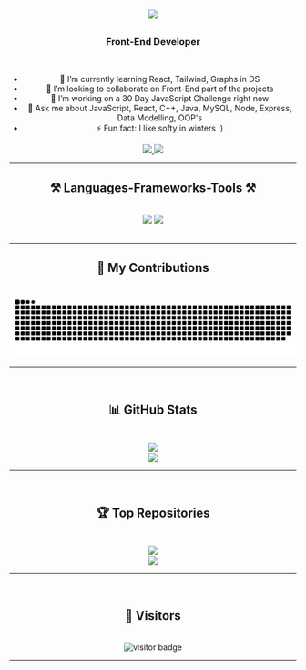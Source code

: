 <h1 align="center">
    <img src="https://readme-typing-svg.herokuapp.com/?font=Righteous&size=35&center=true&vCenter=true&width=500&height=70&duration=4000&lines=Hi+There!+👋;+I'm+Pranav+Ahuja!;" />
</h1>

<h3 align="center">Front-End Developer </h3>

<br/>

<div align="center">
 
  - 🌱 I’m currently learning React, Tailwind, Graphs in DS <br>
  - 👯 I’m looking to collaborate on Front-End part of the projects <br>
  - 🤔 I’m working on a 30 Day JavaScript Challenge right now <br>
  - 💬 Ask me about JavaScript, React, C++, Java, MySQL, Node, Express, Data Modelling, OOP's <br>
  - ⚡ Fun fact: I like softy in winters :) <br>

</div>

<div align="center"> 
  <a href="mailto:pranavvahuja@gmail.com">
    <img src="https://img.shields.io/badge/Gmail-333333?style=for-the-badge&logo=gmail&logoColor=red" />
  </a>
  <a href="https://linkedin.com/in/pranavvahuja" target="_blank">
    <img src="https://img.shields.io/badge/LinkedIn-0077B5?style=for-the-badge&logo=linkedin&logoColor=white" target="_blank" />
  </a>
</div>

<hr/>

<h2 align="center">⚒️ Languages-Frameworks-Tools ⚒️</h2>
<br/>
<div align="center">
    <img src="https://skillicons.dev/icons?i=react,bootstrap,html,css,vscode,github,figma,tailwind,git" />
    <img src="https://skillicons.dev/icons?i=nodejs,javascript,typescript,express,firebase,mongodb,cpp,java,mysql" /><br>
</div>

<br/>
<hr/>
<div align="center">
  <h2>🐍 My Contributions</h2>
  <br>
  <img alt="snake eating my contributions" src="https://raw.githubusercontent.com/salesp07/salesp07/output/github-contribution-grid-snake.svg" />
</div>

<hr/>
<br/>

<h2 align="center">📊 GitHub Stats</h2>
<br/>
<div align="center">
  <a href="https://github.com/PranavAhuja">
    <img align="center" src="https://github-readme-stats.vercel.app/api?username=PranavAhuja&show_icons=true&theme=radical" />
  </a>
  <br>
  <a href="https://github.com/PranavAhuja">
    <img align="center" src="https://github-readme-streak-stats.herokuapp.com?user=PranavAhuja&theme=radical&date_format=M%20j%5B%2C%20Y%5D" />
  </a>
</div>

<hr/>
<br/>

<h2 align="center">🏆 Top Repositories</h2>
<br/>
<div align="center">
  <a href="https://github.com/PranavAhuja/YourTopRepo1">
    <img align="center" src="https://github-readme-stats.vercel.app/api/pin/?username=PranavAhuja&repo=YourTopRepo1&theme=radical" />
  </a>
  <br>
  <a href="https://github.com/PranavAhuja/YourTopRepo2">
    <img align="center" src="https://github-readme-stats.vercel.app/api/pin/?username=PranavAhuja&repo=YourTopRepo2&theme=radical" />
  </a>
</div>

<hr/>
<br/>

<h2 align="center">🌟 Visitors</h2>
<br/>
<div align="center">
  <img src="https://visitor-badge.laobi.icu/badge?page_id=PranavAhuja.PranavAhuja" alt="visitor badge"/>
</div>

<hr/>
<br/>
